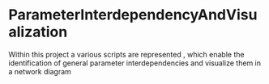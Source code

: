 # ParameterInterdependencyAndVisualization
Within this project a various scripts are represented , which enable the identification of general parameter interdependencies and visualize them in a network diagram
